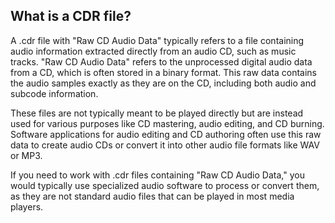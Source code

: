 ## What is a CDR file?

A .cdr file with "Raw CD Audio Data" typically refers to a file containing audio information extracted directly from an audio CD, such as music tracks. "Raw CD Audio Data" refers to the unprocessed digital audio data from a CD, which is often stored in a binary format. This raw data contains the audio samples exactly as they are on the CD, including both audio and subcode information.

These files are not typically meant to be played directly but are instead used for various purposes like CD mastering, audio editing, and CD burning. Software applications for audio editing and CD authoring often use this raw data to create audio CDs or convert it into other audio file formats like WAV or MP3.

If you need to work with .cdr files containing "Raw CD Audio Data," you would typically use specialized audio software to process or convert them, as they are not standard audio files that can be played in most media players.
